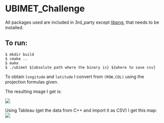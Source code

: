 # UBIMET_Challenge
All packages used are included in 3rd_party except [libpng](http://www.libpng.org/pub/png/libpng.html), that needs to be installed.

## To run:
```
$ mkdir build
$ cmake ..
$ make
$ ./ubimet ${absolute path where the binary is} ${where to save csv}
```
To obtain `longitude` and `latitude` I convert from `(ROW,COL)` using the projection formulas given.

The resulting image I get is:

<img src="https://github.com/hect1995/UBIMET_Challenge/blob/master/result/heatmap.png">

Using Tableau (get the data from C++ and import it as CSV) I get this map:
<img src="https://github.com/hect1995/UBIMET_Challenge/blob/master/result/result_Tableau.png">
